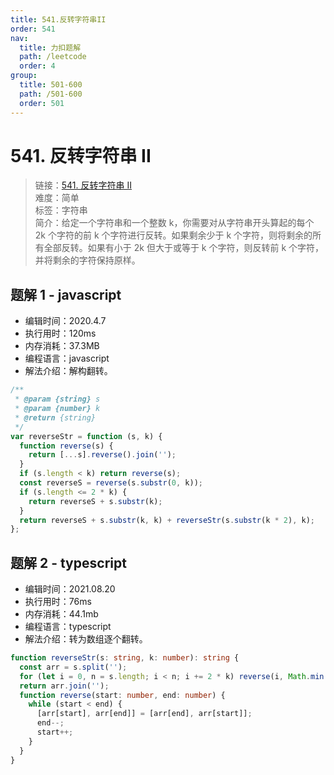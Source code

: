 ```yaml
---
title: 541.反转字符串II
order: 541
nav:
  title: 力扣题解
  path: /leetcode
  order: 4
group:
  title: 501-600
  path: /501-600
  order: 501
---
```


# 541. 反转字符串 II

> 链接：[541. 反转字符串 II](https://leetcode-cn.com/problems/reverse-string-ii/)  
> 难度：简单  
> 标签：字符串  
> 简介：给定一个字符串和一个整数 k，你需要对从字符串开头算起的每个 2k 个字符的前 k 个字符进行反转。如果剩余少于 k 个字符，则将剩余的所有全部反转。如果有小于 2k 但大于或等于 k 个字符，则反转前 k 个字符，并将剩余的字符保持原样。

## 题解 1 - javascript

- 编辑时间：2020.4.7
- 执行用时：120ms
- 内存消耗：37.3MB
- 编程语言：javascript
- 解法介绍：解构翻转。

```javascript
/**
 * @param {string} s
 * @param {number} k
 * @return {string}
 */
var reverseStr = function (s, k) {
  function reverse(s) {
    return [...s].reverse().join('');
  }
  if (s.length < k) return reverse(s);
  const reverseS = reverse(s.substr(0, k));
  if (s.length <= 2 * k) {
    return reverseS + s.substr(k);
  }
  return reverseS + s.substr(k, k) + reverseStr(s.substr(k * 2), k);
};
```

## 题解 2 - typescript

- 编辑时间：2021.08.20
- 执行用时：76ms
- 内存消耗：44.1mb
- 编程语言：typescript
- 解法介绍：转为数组逐个翻转。

```typescript
function reverseStr(s: string, k: number): string {
  const arr = s.split('');
  for (let i = 0, n = s.length; i < n; i += 2 * k) reverse(i, Math.min(i + k - 1, n - 1));
  return arr.join('');
  function reverse(start: number, end: number) {
    while (start < end) {
      [arr[start], arr[end]] = [arr[end], arr[start]];
      end--;
      start++;
    }
  }
}
```
